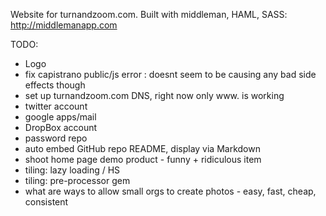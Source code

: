 Website for turnandzoom.com.
Built with middleman, HAML, SASS: http://middlemanapp.com



TODO:

- Logo
- fix capistrano public/js error : doesnt seem to be causing any bad side effects though
- set up turnandzoom.com DNS, right now only www. is working
- twitter account
- google apps/mail
- DropBox account
- password repo
- auto embed GitHub repo README, display via Markdown
- shoot home page demo product - funny + ridiculous item
- tiling: lazy loading / HS
- tiling: pre-processor gem
- what are ways to allow small orgs to create photos - easy, fast, cheap, consistent


